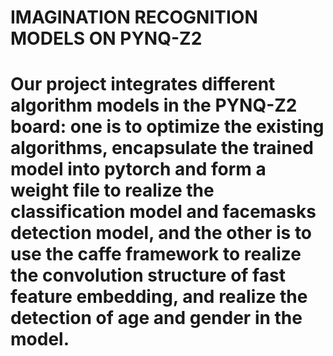 # IMAGINATION RECOGNITION MODELS ON PYNQ-Z2
# Our project integrates different algorithm models in the PYNQ-Z2 board: one is to optimize the existing algorithms, encapsulate the trained model into pytorch and form a weight file to realize the classification model and facemasks detection model, and the other is to use the caffe framework to realize the convolution structure of fast feature embedding, and realize the detection of age and gender in the model.
